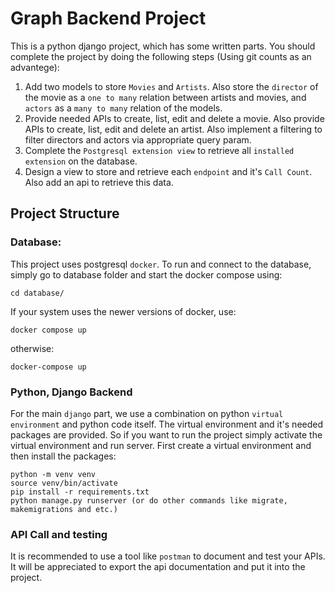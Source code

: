 # Graph Backend Project

This is a python django project, which has some written parts. You should complete the project by doing the following steps (Using git counts as an advantege):

1. Add two models to store `Movies` and `Artists`. Also store the `director` of the movie as a `one to many` relation between artists and movies, and `actors` as a `many to many` relation of the models.
2. Provide needed APIs to create, list, edit and delete a movie. Also provide APIs to create, list, edit and delete an artist. Also implement a filtering to filter directors and actors via appropriate query param.
2. Complete the `Postgresql extension view` to retrieve all `installed extension` on the database.
3. Design a view to store and retrieve each `endpoint` and it's `Call Count`. Also add an api to retrieve this data.


## Project Structure

### Database:
This project uses postgresql `docker`. To run and connect to the database, simply go to database folder and start the docker compose using:
```
cd database/
```
If your system uses the newer versions of docker, use:
```
docker compose up 
```
otherwise:
```
docker-compose up
```


### Python, Django Backend
For the main `django` part, we use a combination on python `virtual environment` and python code itself. The virtual environment and it's needed packages are provided. So if you want to run the project simply activate the virtual environment and run server.
First create a virtual environment and then install the packages:
```
python -m venv venv
source venv/bin/activate
pip install -r requirements.txt
python manage.py runserver (or do other commands like migrate, makemigrations and etc.)
```

### API Call and testing

It is recommended to use a tool like `postman` to document and test your APIs. It will be appreciated to export the api documentation and put it into the project.
